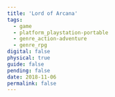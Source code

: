 ```yaml
---
title: 'Lord of Arcana'
tags:
  - game
  - platform_playstation-portable
  - genre_action-adventure
  - genre_rpg
digital: false
physical: true
guide: false
pending: false
date: 2018-11-06
permalink: false
---
```

